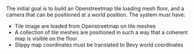 The initial goal is to build an Openstreetmap tile loading mesh floor,
and a camera that can be positioned at a world position. The system must have:
* Tile image are loaded from Openstreetmap on tile meshes
* A collection of tile meshes are positioned in such a way that a coherent map is visible on the floor
* Slippy map coordinates must be translated to Bevy world coordinates
